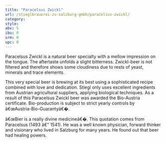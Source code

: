 ```yaml
---
title: "Paracelsus Zwickl"
url: /stieglbrauerei-zu-salzburg-gmbh/paracelsus-zwickl/
category: 
style: 
abv: 5
ibu: 0
srm: 0
upc: 0
---
```

Paracelsus Zwickl is a natural beer specialty with a mellow impression on the tongue. The aftertaste unfolds a slight bitterness. Zwickl-beer is not filtered and therefore shows some cloudiness due to rests of yeast, minerals and trace elements.

This very special beer is brewing at its best using a sophisticated recipe combined with love and dedication. Stiegl only uses excellent ingredients from Austrian agricultural suppliers, applying biological techniques. As a result of this Paracelsus Zwickl beer was awarded the Bio-Austria certificate. Bio-production is subject to strict yearly controls by â€œAustria-Bio-Guarantyâ€�.

â€œBier is a really divine medicineâ€�. This quotation comes from Paracelsus (1493 â€“ 1541). He was a well known physician, forward thinker and visionary who lived in Salzburg for many years. He found out that beer had healing powers.
